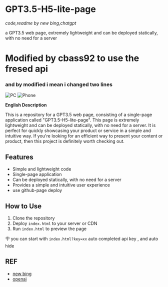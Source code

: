 # GPT3.5-H5-lite-page

*code,readme by new bing,chatgpt*

a GPT3.5 web page, extremely lightweight and can be deployed statically, with no need for a server
# Modified by cbass92 to use the fresed api
### and by modified i mean i changed two lines
![PC](images/2023-03-05-13-52-01.png)
![Phone](images/2023-03-05-13-52-20.png)

**English Description**

This is a repository for a GPT3.5 web page, consisting of a single-page application called "GPT3.5-H5-lite-page". This page is extremely lightweight and can be deployed statically, with no need for a server. It is perfect for quickly showcasing your product or service in a simple and intuitive way. If you're looking for an efficient way to present your content or product, then this project is definitely worth checking out.
## Features

- Simple and lightweight code
- Single-page application
- Can be deployed statically, with no need for a server
- Provides a simple and intuitive user experience
- use github-page deploy

## How to Use

1. Clone the repository
2. Deploy `index.html` to your server or CDN
3. Run `index.html` to preview the page

🪧 you can start with `index.html?key=xx` auto completed api key , and auto hide

## REF

- [new bing](https://new.bing.com)
- [openai](https://openai.com/)
